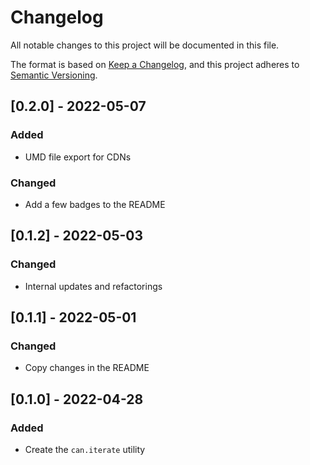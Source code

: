 # Changelog

All notable changes to this project will be documented in this file.

The format is based on [Keep a Changelog](https://keepachangelog.com/en/1.0.0/), and this project adheres to [Semantic Versioning](https://semver.org/spec/v2.0.0.html).

## [0.2.0] - 2022-05-07

### Added

- UMD file export for CDNs

### Changed

- Add a few badges to the README

## [0.1.2] - 2022-05-03

### Changed

- Internal updates and refactorings

## [0.1.1] - 2022-05-01

### Changed

- Copy changes in the README

## [0.1.0] - 2022-04-28

### Added

- Create the `can.iterate` utility
